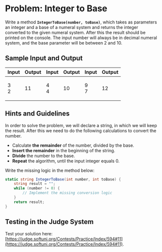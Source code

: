 # Problem: Integer to Base

Write a method **`IntegerToBase(number, toBase)`**, which takes as parameters an integer and a base of a numeral system and returns the integer converted to the given numeral system. After this the result should be printed on the console. The input number will always be in decimal numeral system, and the base parameter will be between 2 and 10.

## Sample Input and Output

| Input         | Output | Input         | Output | Input         | Output |
| ------------- | ------ | ------------- | ------ | ------------- | ------ |
| <p>3<br>2</p> | 11     | <p>4<br>4</p> | 10     | <p>9<br>7</p> | 12     |

## Hints and Guidelines

In order to solve the problem, we will declare a string, in which we will keep the result. After this we need to do the following calculations to convert the number.

* Calculate **the remainder** of the number, divided by the base.
* **Insert the remainder** in the beginning of the string.
* **Divide** the number to the base.
* **Repeat** the algorithm, until the input integer equals 0.

Write the missing logic in the method below:

```csharp
static string IntegerToBase(int number, int toBase) {
    string result = "";
    while (number != 0) {
        // Implement the missing conversion logic
    }
    return result;
}
```

## Testing in the Judge System

Test your solution here: [https://judge.softuni.org/Contests/Practice/Index/594#11](https://judge.softuni.org/Contests/Practice/Index/594#11).
